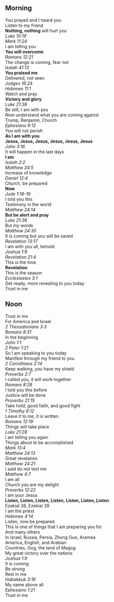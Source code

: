 ## Morning

You prayed and I heard you  
Listen to my friend  
**Nothing, nothing** will hurt you  
_Luke 10:19_  
_Mark 11:24_  
I am telling you  
**You will overcome**  
_Romans 12:21_  
The change is coming, fear not  
_Isaiah 41:13_  
**You praised me**  
Delivered, not seen  
_Judges 16:24_  
_Hebrews 11:1_  
Watch and pray  
**Victory and glory**  
_Luke 21:36_  
Be still, I am with you  
Now understand what you are coming against  
Trump, Benjamin, Church  
_Ephesians 6:12_  
You will not perish  
**As I am with you**  
**Jesus, Jesus, Jesus, Jesus, Jesus, Jesus**  
_John 3:16_  
It will happen in the last days  
**I am**  
_Isaiah 2:2_  
_Matthew 24:5_  
Increase of knowledge  
_Daniel 12:4_  
Church, be prepared  
**Now**  
_Jude 1:18-19_  
I told you this  
Testimony in the world  
_Matthew 24:14_  
**But be alert and pray**  
_Luke 21:36_  
But my words  
_Matthew 24:35_  
It is coming but you will be saved  
_Revelation 13:17_  
I am with you all, behold  
_Joshua 1:9_  
_Revelation 21:4_  
This is the time  
**Revelation**  
This is the season  
_Ecclesiastes 3:1_  
Get ready, more revealing to you today  
Trust in me

## Noon

Trust in me  
For America and Israel  
_2 Thessalonians 3:3_  
_Romans 8:31_  
In the beginning  
_John 1:1_  
_2 Peter 1:21_  
So I am speaking to you today  
Manifest through my friend to you  
_2 Corinthians 2:14_  
Keep walking, you have my shield  
_Proverbs 2:7_  
I called you, it will work together  
_Romans 8:28_  
I told you this before  
Justice will be done  
_Proverbs 21:15_  
Take hold, good faith, and good fight  
_1 Timothy 6:12_  
Leave it to me, it is written  
_Romans 12:19_  
Things will take place  
_Luke 21:28_  
I am telling you again  
Things about to be accomplished  
_Mark 13:4_  
_Matthew 24:13_  
Great revelation  
_Matthew 24:21_  
I said do not test me  
_Matthew 4:7_  
I am all  
Church you are my delight  
_Proverbs 12:22_  
I am your Jesus  
**Listen, Listen, Listen, Listen, Listen, Listen, Listen**  
Ezekial 38, Ezekial 39  
I am the priest  
_Hebrews 4:14_  
Listen, now be prepared  
This is one of things that I am preparing you for  
And many others  
In Israel, Russia, Persia, Zhong Guo, Aramea  
America, English, and Arabian  
Countries, Gog, the land of Magog  
My great victory over the nations  
_Joshua 1:9_  
It is coming  
Be strong  
Rest in me  
_Habakkuk 3:19_  
My name above all  
_Ephesians 1:21_  
Trust in me  
